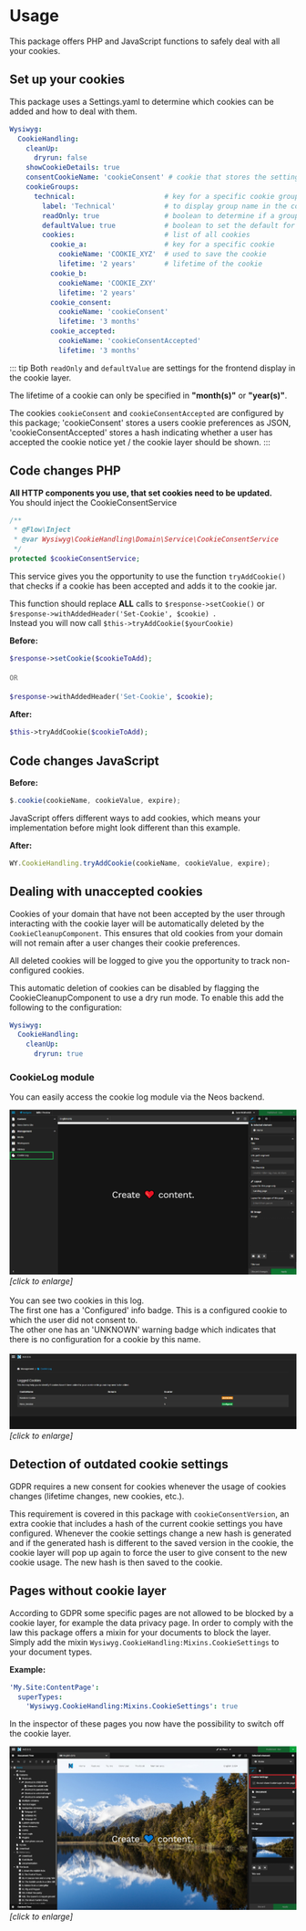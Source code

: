 # Usage
This package offers PHP and JavaScript functions to safely deal with all your cookies.

## Set up your cookies
This package uses a Settings.yaml to determine which cookies can be added and how to deal with them.
```yaml
Wysiwyg:
  CookieHandling:
    cleanUp:
      dryrun: false
    showCookieDetails: true
    consentCookieName: 'cookieConsent' # cookie that stores the settings by a user
    cookieGroups:
      technical:                      # key for a specific cookie group 
        label: 'Technical'            # to display group name in the cookie layer
        readOnly: true                # boolean to determine if a group cannot be disabled by the user
        defaultValue: true            # boolean to set the default for the cookie group 
        cookies:                      # list of all cookies 
          cookie_a:                   # key for a specific cookie
            cookieName: 'COOKIE_XYZ'  # used to save the cookie
            lifetime: '2 years'       # lifetime of the cookie
          cookie_b:                   
            cookieName: 'COOKIE_ZXY'
            lifetime: '2 years'
          cookie_consent:
            cookieName: 'cookieConsent'
            lifetime: '3 months'
          cookie_accepted:
            cookieName: 'cookieConsentAccepted'
            lifetime: '3 months'
```
::: tip
Both <code>readOnly</code> and <code>defaultValue</code> are settings for the frontend display in the cookie layer.

The lifetime of a cookie can only be specified in <b>"month(s)"</b> or <b>"year(s)"</b>.

The cookies <code>cookieConsent</code> and <code>cookieConsentAccepted</code> are configured by this package; 'cookieConsent' stores a users cookie preferences as JSON, 'cookieConsentAccepted' stores a hash indicating whether a user has accepted the cookie notice yet / the cookie layer should be shown.
:::

## Code changes PHP

<b>All HTTP components you use, that set cookies need to be updated.  </b>  
You should inject the CookieConsentService
```` php
/**
 * @Flow\Inject
 * @var Wysiwyg\CookieHandling\Domain\Service\CookieConsentService
 */
protected $cookieConsentService;
```` 
This service gives you the opportunity to use the function `tryAddCookie()` that checks if a cookie has been accepted and adds it to the cookie jar.  

This function should replace **ALL** calls to `$response->setCookie()` or `$response->withAddedHeader('Set-Cookie', $cookie) `.  
Instead you will now call `$this->tryAddCookie($yourCookie)`


<b>Before:</b>
```php
$response->setCookie($cookieToAdd); 

OR
 
$response->withAddedHeader('Set-Cookie', $cookie);
```

<b>After:</b>
```php
$this->tryAddCookie($cookieToAdd);
```

## Code changes JavaScript
<b>Before:</b>

```javascript
$.cookie(cookieName, cookieValue, expire);
```
JavaScript offers different ways to add cookies, which means your implementation before might look different than this example.

<b>After:</b>
```javascript
WY.CookieHandling.tryAddCookie(cookieName, cookieValue, expire);
```

## Dealing with unaccepted cookies
Cookies of your domain that have not been accepted by the user through interacting with the cookie layer will be automatically deleted by the `CookieCleanupComponent`. This ensures that old cookies from your domain will not remain after a user changes their cookie preferences.  

All deleted cookies will be logged to give you the opportunity to track non-configured cookies.  

This automatic deletion of cookies can be disabled by flagging the CookieCleanupComponent to use a dry run mode.
To enable this add the following to the configuration:
```yaml
Wysiwyg:
  CookieHandling:
    cleanUp:
      dryrun: true
```

### CookieLog module
You can easily access the cookie log module via the Neos backend.

![Backend view of log Module](./.vuepress/public/cookielog.png "Backend-Module")
<i>[click to enlarge]</i>
<br />
<br />
You can see two cookies in this log.  
The first one has a 'Configured' info badge. This is a configured cookie to which the user did not consent to.  
The other one has an 'UNKNOWN' warning badge which indicates that there is no configuration for a cookie by this name.
<br />
<br />
![List of logged cookie in module](./.vuepress/public/cookie-log-module.jpg "Backend-Module")
<i>[click to enlarge]</i>
<br />  

## Detection of outdated cookie settings
GDPR requires a new consent for cookies whenever the usage of cookies changes (lifetime changes, new cookies, etc.).


This requirement is covered in this package with <code>cookieConsentVersion</code>, an extra cookie that includes a hash of the current cookie settings you have configured.
Whenever the cookie settings change a new hash is generated and if the generated hash is different to the saved version in the cookie,
the cookie layer will pop up again to force the user to give consent to the new cookie usage. 
The new hash is then saved to the cookie.

## Pages without cookie layer
According to GDPR some specific pages are not allowed to be blocked by a cookie layer, for example the data privacy page. 
In order to comply with the law this package offers a mixin for your documents to block the layer.
Simply add the mixin `Wysiwyg.CookieHandling:Mixins.CookieSettings` to your document types.


<b>Example:</b>
```yaml
'My.Site:ContentPage':
  superTypes:
    'Wysiwyg.CookieHandling:Mixins.CookieSettings': true
```
In the inspector of these pages you now have the possibility to switch off the cookie layer.


![Backend view of inspector setting](./.vuepress/public/cookie-settings.jpg "Backend-Module")
<i>[click to enlarge]</i>
